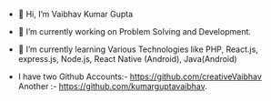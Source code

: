 - 👋 Hi, I’m Vaibhav Kumar Gupta
- 🔭 I’m currently working on Problem Solving and Development.
- 🌱 I’m currently learning Various Technologies like PHP, React.js, express.js, Node.js, React Native (Android), Java(Android)

- I have two Github Accounts:- https://github.com/creativeVaibhav
  Another :- https://github.com/kumarguptavaibhav.

<!---
creativeVaibhav/creativeVaibhav is a ✨ special ✨ repository because its `README.md` (this file) appears on your GitHub profile.
You can click the Preview link to take a look at your changes.
--->
